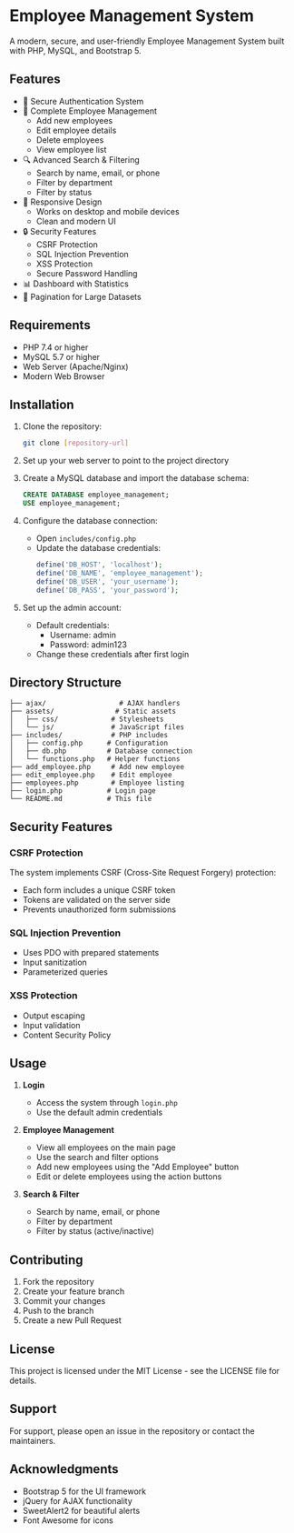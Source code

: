 # Employee Management System

A modern, secure, and user-friendly Employee Management System built with PHP, MySQL, and Bootstrap 5.

## Features

- 🔐 Secure Authentication System
- 👥 Complete Employee Management
  - Add new employees
  - Edit employee details
  - Delete employees
  - View employee list
- 🔍 Advanced Search & Filtering
  - Search by name, email, or phone
  - Filter by department
  - Filter by status
- 📱 Responsive Design
  - Works on desktop and mobile devices
  - Clean and modern UI
- 🔒 Security Features
  - CSRF Protection
  - SQL Injection Prevention
  - XSS Protection
  - Secure Password Handling
- 📊 Dashboard with Statistics
- 📄 Pagination for Large Datasets

## Requirements

- PHP 7.4 or higher
- MySQL 5.7 or higher
- Web Server (Apache/Nginx)
- Modern Web Browser

## Installation

1. Clone the repository:
   ```bash
   git clone [repository-url]
   ```

2. Set up your web server to point to the project directory

3. Create a MySQL database and import the database schema:
   ```sql
   CREATE DATABASE employee_management;
   USE employee_management;
   ```

4. Configure the database connection:
   - Open `includes/config.php`
   - Update the database credentials:
     ```php
     define('DB_HOST', 'localhost');
     define('DB_NAME', 'employee_management');
     define('DB_USER', 'your_username');
     define('DB_PASS', 'your_password');
     ```

5. Set up the admin account:
   - Default credentials:
     - Username: admin
     - Password: admin123
   - Change these credentials after first login

## Directory Structure

```
├── ajax/                  # AJAX handlers
├── assets/               # Static assets
│   ├── css/             # Stylesheets
│   └── js/              # JavaScript files
├── includes/            # PHP includes
│   ├── config.php      # Configuration
│   ├── db.php          # Database connection
│   └── functions.php   # Helper functions
├── add_employee.php     # Add new employee
├── edit_employee.php    # Edit employee
├── employees.php        # Employee listing
├── login.php           # Login page
└── README.md           # This file
```

## Security Features

### CSRF Protection
The system implements CSRF (Cross-Site Request Forgery) protection:
- Each form includes a unique CSRF token
- Tokens are validated on the server side
- Prevents unauthorized form submissions

### SQL Injection Prevention
- Uses PDO with prepared statements
- Input sanitization
- Parameterized queries

### XSS Protection
- Output escaping
- Input validation
- Content Security Policy

## Usage

1. **Login**
   - Access the system through `login.php`
   - Use the default admin credentials

2. **Employee Management**
   - View all employees on the main page
   - Use the search and filter options
   - Add new employees using the "Add Employee" button
   - Edit or delete employees using the action buttons

3. **Search & Filter**
   - Search by name, email, or phone
   - Filter by department
   - Filter by status (active/inactive)

## Contributing

1. Fork the repository
2. Create your feature branch
3. Commit your changes
4. Push to the branch
5. Create a new Pull Request

## License

This project is licensed under the MIT License - see the LICENSE file for details.

## Support

For support, please open an issue in the repository or contact the maintainers.

## Acknowledgments

- Bootstrap 5 for the UI framework
- jQuery for AJAX functionality
- SweetAlert2 for beautiful alerts
- Font Awesome for icons 
